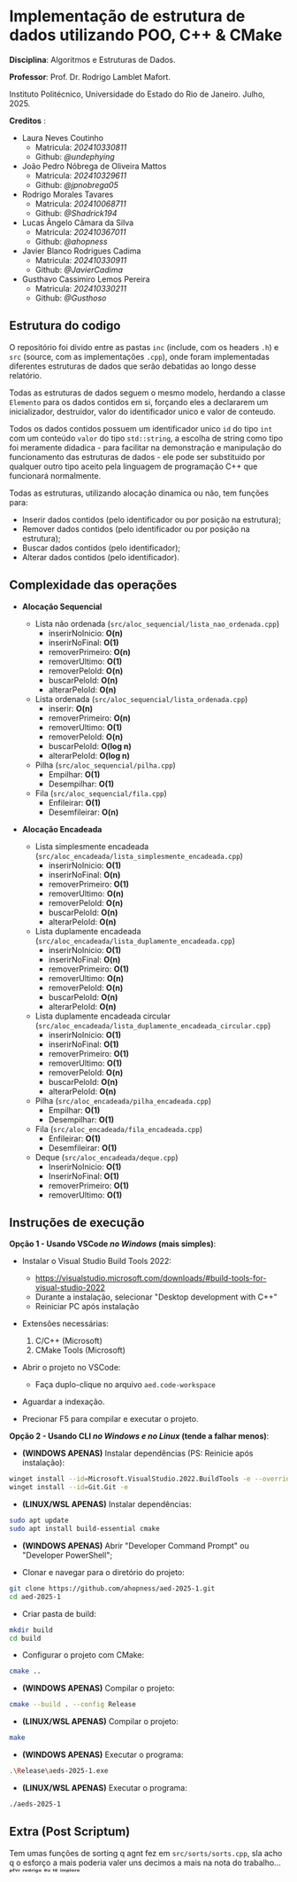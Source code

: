 # Implementação de estrutura de dados utilizando POO, C++ & CMake

**Disciplina**: Algoritmos e Estruturas de Dados.

**Professor**: Prof. Dr. Rodrigo Lamblet Mafort.

Instituto Politécnico, Universidade do Estado do Rio de Janeiro. Julho, 2025.

**Creditos** :
- Laura Neves Coutinho
  - Matricula: *202410330811*
  - Github: *@undephying*
- João Pedro Nóbrega de Oliveira Mattos
  - Matricula: *202410329611*
  - Github: *@jpnobrega05*
- Rodrigo Morales Tavares
  - Matricula: *202410068711*
  - Github: *@Shadrick194*
- Lucas Ângelo Câmara da Silva
  - Matricula: *202410367011*
  - Github: *@ahopness*
- Javier Blanco Rodrigues Cadima
  - Matricula: *202410330911*
  - Github: *@JavierCadima*
- Gusthavo Cassimiro Lemos Pereira
  - Matricula: *202410330211*
  - Github: *@Gusthoso*

## Estrutura do codigo

O repositório foi divido entre as pastas `inc` (include, com os headers `.h`) e `src` (source, com as implementações `.cpp`), onde foram implementadas diferentes estruturas de dados que serão debatidas ao longo desse relatório.

Todas as estruturas de dados seguem o mesmo modelo, herdando a classe `Elemento` para os dados contidos em si, forçando eles a declararem um inicializador, destruidor, valor do identificador unico e valor de conteudo.

Todos os dados contidos possuem um identificador unico `id` do tipo `int` com um conteúdo `valor` do tipo `std::string`, a escolha de string como tipo foi meramente didadica - para facilitar na demonstração e manipulação do funcionamento das estruturas de dados - ele pode ser substituido por qualquer outro tipo aceito pela linguagem de programação C++ que funcionará normalmente.

Todas as estruturas, utilizando alocação dinamica ou não, tem funções para:
- Inserir dados contidos (pelo identificador ou por posição na estrutura);
- Remover dados contidos (pelo identificador ou por posição na estrutura);
- Buscar dados contidos (pelo identificador);
- Alterar dados contidos (pelo identificador).

## Complexidade das operações

- **Alocação Sequencial**
  - Lista não ordenada (`src/aloc_sequencial/lista_nao_ordenada.cpp`)
    - inserirNoInicio: **O(n)**
    - inserirNoFinal: **O(1)**
    - removerPrimeiro: **O(n)**
    - removerUltimo: **O(1)**
    - removerPeloId: **O(n)**
    - buscarPeloId: **O(n)**
    - alterarPeloId: **O(n)**
  - Lista ordenada (`src/aloc_sequencial/lista_ordenada.cpp`)
    - inserir: **O(n)**
    - removerPrimeiro: **O(n)**
    - removerUltimo: **O(1)**
    - removerPeloId: **O(n)**
    - buscarPeloId: **O(log n)**
    - alterarPeloId: **O(log n)**
  - Pilha (`src/aloc_sequencial/pilha.cpp`)
    - Empilhar: **O(1)**
    - Desempilhar: **O(1)**
  - Fila (`src/aloc_sequencial/fila.cpp`)
    - Enfileirar: **O(1)**
    - Desemfileirar: **O(n)**
    
- **Alocação Encadeada**
  - Lista simplesmente encadeada (`src/aloc_encadeada/lista_simplesmente_encadeada.cpp`)
    - inserirNoInicio: **O(1)**
    - inserirNoFinal: **O(n)**
    - removerPrimeiro: **O(1)**
    - removerUltimo: **O(n)**
    - removerPeloId: **O(n)**
    - buscarPeloId: **O(n)**
    - alterarPeloId: **O(n)**
  - Lista duplamente encadeada (`src/aloc_encadeada/lista_duplamente_encadeada.cpp`)
    - inserirNoInicio: **O(1)**
    - inserirNoFinal: **O(n)**
    - removerPrimeiro: **O(1)**
    - removerUltimo: **O(n)**
    - removerPeloId: **O(n)**
    - buscarPeloId: **O(n)**
    - alterarPeloId: **O(n)**
  - Lista duplamente encadeada circular (`src/aloc_encadeada/lista_duplamente_encadeada_circular.cpp`)
    - inserirNoInicio: **O(1)**
    - inserirNoFinal: **O(1)**
    - removerPrimeiro: **O(1)**
    - removerUltimo: **O(1)**
    - removerPeloId: **O(n)**
    - buscarPeloId: **O(n)**
    - alterarPeloId: **O(n)**
  - Pilha (`src/aloc_encadeada/pilha_encadeada.cpp`)
    - Empilhar: **O(1)**
    - Desempilhar: **O(1)**
  - Fila (`src/aloc_encadeada/fila_encadeada.cpp`)
    - Enfileirar: **O(1)**
    - Desemfileirar: **O(1)**
  - Deque (`src/aloc_encadeada/deque.cpp`)
    - InserirNoInicio: **O(1)**
    - InserirNoFinal: **O(1)**
    - removerPrimeiro: **O(1)**
    - removerUltimo: **O(1)**

## Instruções de execução

**Opção 1 - Usando VSCode *no Windows* (mais simples)**:

- Instalar o Visual Studio Build Tools 2022:
  - https://visualstudio.microsoft.com/downloads/#build-tools-for-visual-studio-2022
  - Durante a instalação, selecionar "Desktop development with C++"
  - Reiniciar PC após instalação

- Extensões necessárias:
  1. C/C++ (Microsoft)
  2. CMake Tools (Microsoft)

- Abrir o projeto no VSCode:
  - Faça duplo-clique no arquivo `aed.code-workspace`

- Aguardar a indexação.

- Precionar F5 para compilar e executar o projeto.

**Opção 2 - Usando CLI *no Windows e no Linux* (tende a falhar menos)**:

- **(WINDOWS APENAS)** Instalar dependências (PS: Reinicie após instalação):
```sh
winget install --id=Microsoft.VisualStudio.2022.BuildTools -e --override "--add Microsoft.VisualStudio.Workload.VCTools --includeRecommended"
winget install --id=Git.Git -e
```

- **(LINUX/WSL APENAS)** Instalar dependências:
```sh
sudo apt update
sudo apt install build-essential cmake
```

- **(WINDOWS APENAS)** Abrir "Developer Command Prompt" ou "Developer PowerShell";

- Clonar e navegar para o diretório do projeto:
```sh
git clone https://github.com/ahopness/aed-2025-1.git
cd aed-2025-1
```

- Criar pasta de build:
```sh
mkdir build
cd build
```

- Configurar o projeto com CMake:
```sh
cmake ..
```

- **(WINDOWS APENAS)** Compilar o projeto:
```sh
cmake --build . --config Release
```

- **(LINUX/WSL APENAS)** Compilar o projeto:
```sh
make
```

- **(WINDOWS APENAS)** Executar o programa:
```sh
.\Release\aeds-2025-1.exe
```

- **(LINUX/WSL APENAS)** Executar o programa:
```sh
./aeds-2025-1
```

## Extra (Post Scriptum)

Tem umas funções de sorting q agnt fez em `src/sorts/sorts.cpp`, sla acho q o esforço a mais poderia valer uns decimos a mais na nota do trabalho... ᵖᶠᵛʳ ʳᵒᵈʳⁱᵍᵒ ᵉᵘ ᵗᵉ ⁱᵐᵖˡᵒʳᵒ